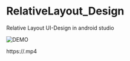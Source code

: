 # RelativeLayout_Design
Relative Layout UI-Design in android studio



![DEMO](https://user-images.githubusercontent.com/101108540/165518618-630f6f1b-ea9f-4019-9f57-3c889d8ce54c.jpeg)



https://.mp4


